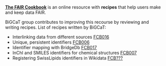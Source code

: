 [**The FAIR Cookbook**](https://faircookbook.elixir-europe.org/content/home.html) is an online resource with **recipes** that help users make and keep data FAIR. 

BiGCaT group contributes to improving this recourse by reviewing and writing recipes.
List of recipes written by BiGCaT:

- Interlinking data from different sources [FCB016](https://faircookbook.elixir-europe.org/content/recipes/interoperability/identifier-mapping.html)
- Unique, persistent identifiers [FCB006](https://faircookbook.elixir-europe.org/content/recipes/findability/identifiers.html)
- Identifier mapping with BridgeDb [FCB017](https://faircookbook.elixir-europe.org/content/recipes/interoperability/bridgedb-recipe.html)
- InChI and SMILES identifiers for chemical structures [FCB007](https://faircookbook.elixir-europe.org/content/recipes/infrastructure/chemical-identities.html)
- Registering SwissLipids identifiers in Wikidata [FCB???]()

